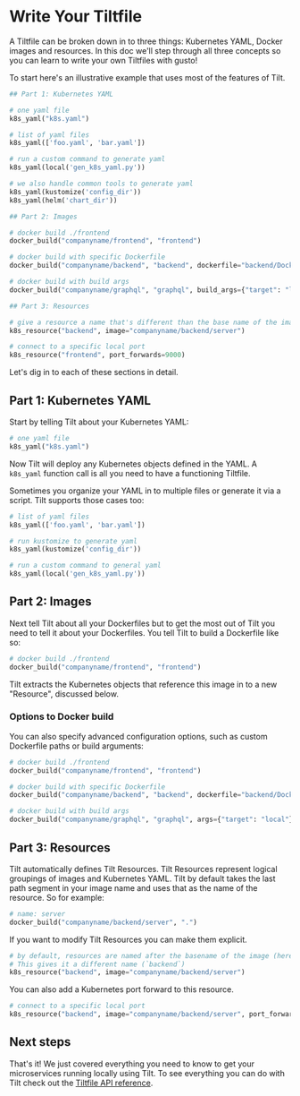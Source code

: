 # Write Your Tiltfile

A Tiltfile can be broken down in to three things: Kubernetes YAML, Docker images
and resources.  In this doc we'll step through all three concepts so you can
learn to write your own Tiltfiles with gusto!

To start here's an illustrative example that uses most of the features of Tilt.

```python
## Part 1: Kubernetes YAML

# one yaml file
k8s_yaml("k8s.yaml")

# list of yaml files
k8s_yaml(['foo.yaml', 'bar.yaml'])

# run a custom command to generate yaml
k8s_yaml(local('gen_k8s_yaml.py'))

# we also handle common tools to generate yaml
k8s_yaml(kustomize('config_dir'))
k8s_yaml(helm('chart_dir'))

## Part 2: Images

# docker build ./frontend
docker_build("companyname/frontend", "frontend")

# docker build with specific Dockerfile
docker_build("companyname/backend", "backend", dockerfile="backend/Dockerfile.dev")

# docker build with build args
docker_build("companyname/graphql", "graphql", build_args={"target": "local"})

## Part 3: Resources

# give a resource a name that's different than the base name of the image
k8s_resource("backend", image="companyname/backend/server")

# connect to a specific local port
k8s_resource("frontend", port_forwards=9000)
```

Let's dig in to each of these sections in detail.

## Part 1: Kubernetes YAML
Start by telling Tilt about your Kubernetes YAML:

```python
# one yaml file
k8s_yaml("k8s.yaml")
```

Now Tilt will deploy any Kubernetes objects defined in the YAML. A `k8s_yaml`
function call is all you need to have a functioning Tiltfile.

Sometimes you organize your YAML in to multiple files or generate it via a
script. Tilt supports those cases too:

```python
# list of yaml files
k8s_yaml(['foo.yaml', 'bar.yaml'])

# run kustomize to generate yaml
k8s_yaml(kustomize('config_dir'))

# run a custom command to general yaml
k8s_yaml(local('gen_k8s_yaml.py'))
```

## Part 2: Images

Next tell Tilt about all your Dockerfiles but to get the most out of Tilt you
need to tell it about your Dockerfiles. You tell Tilt to build a Dockerfile like
so:

```python
# docker build ./frontend
docker_build("companyname/frontend", "frontend")
```

Tilt extracts the Kubernetes objects that reference this image in to a new
"Resource", discussed below.

### Options to Docker build

You can also specify advanced configuration options, such as custom Dockerfile
paths or build arguments:

```python
# docker build ./frontend
docker_build("companyname/frontend", "frontend")

# docker build with specific Dockerfile
docker_build("companyname/backend", "backend", dockerfile="backend/Dockerfile.dev")

# docker build with build args
docker_build("companyname/graphql", "graphql", args={"target": "local"})
```

## Part 3: Resources

Tilt automatically defines Tilt Resources. Tilt Resources represent logical
groupings of images and Kubernetes YAML.  Tilt by default takes the last path
segment in your image name and uses that as the name of the resource. So for
example:

```python
# name: server
docker_build("companyname/backend/server", ".")
```

If you want to modify Tilt Resources you can make them explicit.

```python
# by default, resources are named after the basename of the image (here, `server`).
# This gives it a different name (`backend`)
k8s_resource("backend", image="companyname/backend/server")
```

You can also add a Kubernetes port forward to this resource.

```python
# connect to a specific local port
k8s_resource("backend", image="companyname/backend/server", port_forwards=9000)
```

## Next steps

That's it! We just covered everything you need to know to get your microservices
running locally using Tilt.  To see everything you can do with Tilt check out
the [Tiltfile API reference](api.html).
